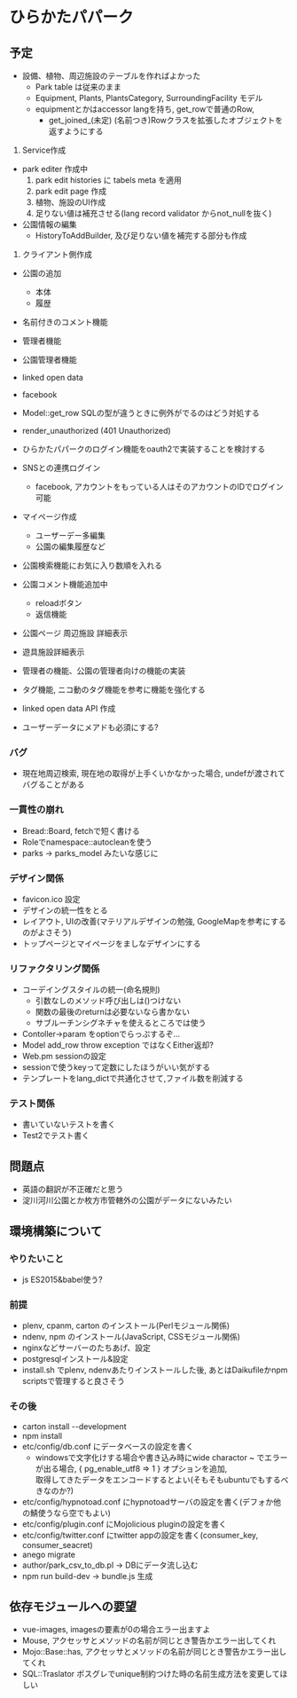# ひらかたパパーク

## 予定

* 設備、植物、周辺施設のテーブルを作ればよかった
  * Park table は従来のまま
  * Equipment, Plants, PlantsCategory, SurroundingFacility モデル
  * equipmentとかはaccessor langを持ち, get_rowで普通のRow,
    * get_joined_(未定) (名前つき)Rowクラスを拡張したオブジェクトを返すようにする

1. Service作成
  * park editer 作成中
    1. park edit histories に tabels meta を適用
    1. park edit page 作成
    1. 植物、施設のUI作成
    1. 足りない値は補充させる(lang record validator からnot_nullを抜く)
* 公園情報の編集
  * HistoryToAddBuilder, 及び足りない値を補完する部分も作成
1. クライアント側作成

* 公園の追加
  * 本体
  * 履歴

* 名前付きのコメント機能

* 管理者機能

* 公園管理者機能

* linked open data

* facebook

* Model::get_row SQLの型が違うときに例外がでるのはどう対処する
* render_unauthorized (401 Unauthorized)
* ひらかたパパークのログイン機能をoauth2で実装することを検討する
* SNSとの連携ログイン
  * facebook, アカウントをもっている人はそのアカウントのIDでログイン可能
* マイページ作成
  * ユーザーデー多編集
  * 公園の編集履歴など
* 公園検索機能にお気に入り数順を入れる
* 公園コメント機能追加中
  - reloadボタン
  - 返信機能
* 公園ページ 周辺施設 詳細表示
* 遊具施設詳細表示
* 管理者の機能、公園の管理者向けの機能の実装
* タグ機能, ニコ動のタグ機能を参考に機能を強化する
* linked open data API 作成
* ユーザーデータにメアドも必須にする?

### バグ
* 現在地周辺検索, 現在地の取得が上手くいかなかった場合, undefが渡されてバグることがある

### 一貫性の崩れ
* Bread::Board, fetchで短く書ける
* Roleでnamespace::autocleanを使う
* parks -> parks_model みたいな感じに

### デザイン関係
* favicon.ico 設定
* デザインの統一性をとる
* レイアウト, UIの改善(マテリアルデザインの勉強, GoogleMapを参考にするのがよさそう)
* トップページとマイページをましなデザインにする

### リファクタリング関係
* コーデイングスタイルの統一(命名規則)
  * 引数なしのメソッド呼び出しは()つけない
  * 関数の最後のreturnは必要ないなら書かない
  * サブルーチンシグネチャを使えるところでは使う
* Contoller->param をoptionでらっぷするぞ...
* Model add_row throw exception ではなくEither返却?
* Web.pm sessionの設定
* sessionで使うkeyって定数にしたほうがいい気がする
* テンプレートをlang_dictで共通化させて,ファイル数を削減する

### テスト関係
* 書いていないテストを書く
* Test2でテスト書く

## 問題点
* 英語の翻訳が不正確だと思う
* 淀川河川公園とか枚方市管轄外の公園がデータにないみたい

## 環境構築について

### やりたいこと
* js ES2015&babel使う?

### 前提
* plenv, cpanm, carton のインストール(Perlモジュール関係)
* ndenv, npm のインストール(JavaScript, CSSモジュール関係)
* nginxなどサーバーのたちあげ、設定
* postgresqlインストール&設定
* install.sh でplenv, ndenvあたりインストールした後, あとはDaikufileかnpm scriptsで管理すると良さそう

### その後
* carton install --development
* npm install
* etc/config/db.conf にデータベースの設定を書く
  * windowsで文字化けする場合や書き込み時にwide charactor ~ でエラーが出る場合, { pg_enable_utf8 => 1 } オプションを追加,  
    取得してきたデータをエンコードするとよい(そもそもubuntuでもするべきなのか?)
* etc/config/hypnotoad.conf にhypnotoadサーバの設定を書く(デフォか他の鯖使うなら空でもよい)
* etc/config/plugin.conf にMojolicious pluginの設定を書く
* etc/config/twitter.conf にtwitter appの設定を書く(consumer_key, consumer_seacret)
* anego migrate
* author/park_csv_to_db.pl -> DBにデータ流し込む
* npm run build-dev -> bundle.js 生成

## 依存モジュールへの要望
* vue-images, imagesの要素が0の場合エラー出ますよ
* Mouse, アクセッサとメソッドの名前が同じとき警告かエラー出してくれ
* Mojo::Base::has, アクセッサとメソッドの名前が同じとき警告かエラー出してくれ
* SQL::Traslator ポスグレでunique制約つけた時の名前生成方法を変更してほしい

